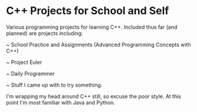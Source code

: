 C++ Projects for School and Self
================

Various programming projects for learning C++. Included thus far (and planned) are projects including:

  ~ School Practice and Assignments (Advanced Programming Concepts with C++)
  
  ~ Project Euler
  
  ~ Daily Programmer
  
  ~ Stuff I came up with to try something.

I'm wrapping my head around C++ still, so excuse the poor style. At this point I'm most familiar with Java and Python. 
